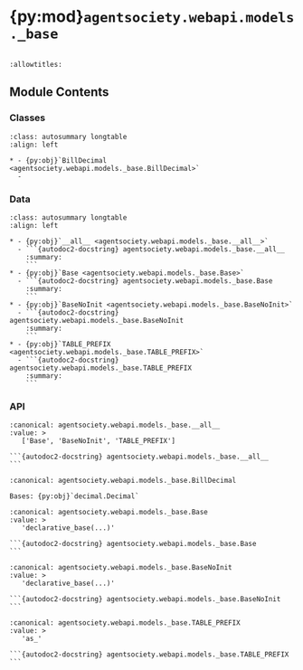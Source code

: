 # {py:mod}`agentsociety.webapi.models._base`

```{py:module} agentsociety.webapi.models._base
```

```{autodoc2-docstring} agentsociety.webapi.models._base
:allowtitles:
```

## Module Contents

### Classes

````{list-table}
:class: autosummary longtable
:align: left

* - {py:obj}`BillDecimal <agentsociety.webapi.models._base.BillDecimal>`
  -
````

### Data

````{list-table}
:class: autosummary longtable
:align: left

* - {py:obj}`__all__ <agentsociety.webapi.models._base.__all__>`
  - ```{autodoc2-docstring} agentsociety.webapi.models._base.__all__
    :summary:
    ```
* - {py:obj}`Base <agentsociety.webapi.models._base.Base>`
  - ```{autodoc2-docstring} agentsociety.webapi.models._base.Base
    :summary:
    ```
* - {py:obj}`BaseNoInit <agentsociety.webapi.models._base.BaseNoInit>`
  - ```{autodoc2-docstring} agentsociety.webapi.models._base.BaseNoInit
    :summary:
    ```
* - {py:obj}`TABLE_PREFIX <agentsociety.webapi.models._base.TABLE_PREFIX>`
  - ```{autodoc2-docstring} agentsociety.webapi.models._base.TABLE_PREFIX
    :summary:
    ```
````

### API

````{py:data} __all__
:canonical: agentsociety.webapi.models._base.__all__
:value: >
   ['Base', 'BaseNoInit', 'TABLE_PREFIX']

```{autodoc2-docstring} agentsociety.webapi.models._base.__all__
```

````

```{py:class} BillDecimal()
:canonical: agentsociety.webapi.models._base.BillDecimal

Bases: {py:obj}`decimal.Decimal`

```

````{py:data} Base
:canonical: agentsociety.webapi.models._base.Base
:value: >
   'declarative_base(...)'

```{autodoc2-docstring} agentsociety.webapi.models._base.Base
```

````

````{py:data} BaseNoInit
:canonical: agentsociety.webapi.models._base.BaseNoInit
:value: >
   'declarative_base(...)'

```{autodoc2-docstring} agentsociety.webapi.models._base.BaseNoInit
```

````

````{py:data} TABLE_PREFIX
:canonical: agentsociety.webapi.models._base.TABLE_PREFIX
:value: >
   'as_'

```{autodoc2-docstring} agentsociety.webapi.models._base.TABLE_PREFIX
```

````
